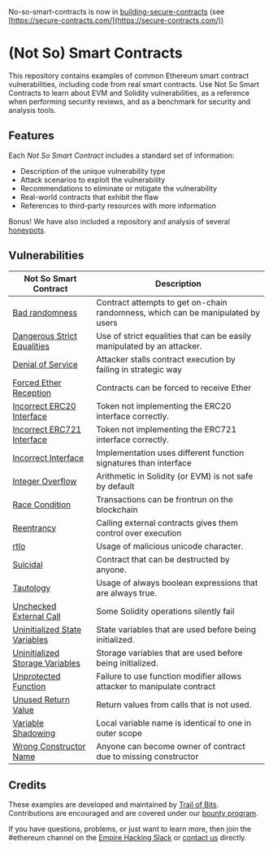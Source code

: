 
No-so-smart-contracts is now in [building-secure-contracts](https://github.com/crytic/building-secure-contracts) (see [https://secure-contracts.com/](https://secure-contracts.com/))

# (Not So) Smart Contracts

This repository contains examples of common Ethereum smart contract vulnerabilities, including code from real smart contracts. Use Not So Smart Contracts to learn about EVM and Solidity vulnerabilities, as a reference when performing security reviews, and as a benchmark for security and analysis tools.

## Features

Each _Not So Smart Contract_ includes a standard set of information:

* Description of the unique vulnerability type
* Attack scenarios to exploit the vulnerability
* Recommendations to eliminate or mitigate the vulnerability
* Real-world contracts that exhibit the flaw
* References to third-party resources with more information

Bonus! We have also included a repository and analysis of several [honeypots](honeypots).

## Vulnerabilities

| Not So Smart Contract | Description |
| --- | --- |
| [Bad randomness](bad_randomness) | Contract attempts to get on-chain randomness, which can be manipulated by users |
| [Dangerous Strict Equalities](dangerous_strict_equalities) | Use of strict equalities that can be easily manipulated by an attacker. |
| [Denial of Service](denial_of_service) | Attacker stalls contract execution by failing in strategic way |
| [Forced Ether Reception](forced_ether_reception) | Contracts can be forced to receive Ether |
| [Incorrect ERC20 Interface](incorrect_erc20_interface) | Token not implementing the ERC20 interface correctly. |
| [Incorrect ERC721 Interface](incorrect_erc721_interface) | Token not implementing the ERC721 interface correctly. |
| [Incorrect Interface](incorrect_interface) | Implementation uses different function signatures than interface |
| [Integer Overflow](integer_overflow) | Arithmetic in Solidity (or EVM) is not safe by default |
| [Race Condition](race_condition) | Transactions can be frontrun on the blockchain |
| [Reentrancy](reentrancy) | Calling external contracts gives them control over execution |
| [rtlo](rtlo) | Usage of malicious unicode character. |
| [Suicidal](suicidal) | Contract that can be destructed by anyone. |
| [Tautology](tautology) | Usage of always boolean expressions that are always true. |
| [Unchecked External Call](unchecked_external_call) | Some Solidity operations silently fail |
| [Uninitialized State Variables](uninitialized-state-variables) | State variables that are used before being initialized. |
| [Uninitialized Storage Variables](uninitialized-storage-variables) | Storage variables that are used before being initialized. |
| [Unprotected Function](unprotected_function) | Failure to use function modifier allows attacker to manipulate contract |
| [Unused Return Value ](unused-return) | Return values from calls that is not used. |
| [Variable Shadowing](variable%20shadowing/) | Local variable name is identical to one in outer scope |
| [Wrong Constructor Name](wrong_constructor_name) | Anyone can become owner of contract due to missing constructor |


## Credits

These examples are developed and maintained by [Trail of Bits](https://www.trailofbits.com/). Contributions are encouraged and are covered under our [bounty program](https://github.com/trailofbits/not-so-smart-contracts/wiki#bounties).

If you have questions, problems, or just want to learn more, then join the #ethereum channel on the [Empire Hacking Slack](https://empireslacking.herokuapp.com/) or [contact us](https://www.trailofbits.com/contact/) directly.
